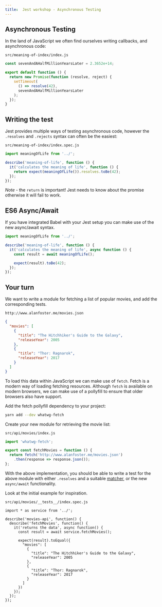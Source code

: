 ```yaml
---
title:  Jest workshop - Asynchronous Testing
---
```


## Asynchronous Testing

In the land of JavaScript we often find ourselves writing callbacks, and asynchronous
code:

`src/meaning-of-index/index.js`

```javascript
const sevenAndAHalfMillionYearsLater = 2.3652e+14;

export default function () {
  return new Promise(function (resolve, reject) {
    setTimeout(
      () => resolve(42),
      sevenAndAHalfMillionYearsLater
    );
  });
}
```

## Writing the test

Jest provides multiple ways of testing asynchronous code, however the `.resolves` and `.rejects`
syntax can often be the easiest:

`src/meaning-of-index/index.spec.js`

```javascript
import meaningOfLife from '../';

describe('meaning-of-life', function () {
  it('calculates the meaning of life', function () {
    return expect(meaningOfLife()).resolves.toBe(42);
  });
});
```

*Note* - the `return` is important! Jest needs to know about the promise otherwise
it will fail to work.

## ES6 Async/Await

If you have integrated Babel with your Jest setup you can make use of the new async/await syntax.

```javascript
import meaningOfLife from '../';

describe('meaning-of-life', function () {
  it('calculates the meaning of life', async function () {
    const result = await meaningOfLife();

    expect(result).toBe(42);
  });
});
```

## Your turn

We want to write a module for fetching a list of popular movies, and add the corresponding tests.

`http://www.alanfoster.me/movies.json`

```json
{
  "movies": [
    {
      "title": "The Hitchhiker's Guide to the Galaxy",
      "releaseYear": 2005
    },
    {
      "title": "Thor: Ragnarok",
      "releaseYear": 2017
    }
  ]
}
```

To load this data within JavaScript we can make use of `fetch`. Fetch is a modern way of loading fetching resources.
Although `fetch` is available on modern browsers, we can make use of a pollyfill to ensure that older
browsers also have support.

Add the fetch pollyfill dependency to your project:

```bash
yarn add --dev whatwg-fetch
```

Create your new module for retrieving the movie list:

`src/api/movies/index.js`

```javascript
import 'whatwg-fetch';

export const fetchMovies = function () {
  return fetch('http://www.alanfoster.me/movies.json')
    .then(response => response.json());
};
```

With the above implementation, you should be able to write a test for the above module with either `.resolves` and a
suitable [matcher](/workshops/jest/globals-and-matchers/#matchers), or the new `async/await` functionality.

Look at the initial example for inspiration.

`src/api/movies/__tests__/index.spec.js`

```spoilers javascript
import * as service from '../';

describe('movies-api', function() {
  describe('fetchMovies', function() {
    it('returns the data', async function() {
      const result = await service.fetchMovies();

      expect(result).toEqual({
        "movies": [
          {
            "title": "The Hitchhiker's Guide to the Galaxy",
            "releaseYear": 2005
          },
          {
            "title": "Thor: Ragnarok",
            "releaseYear": 2017
          }
        ]
      })
    });
  });
});
```
